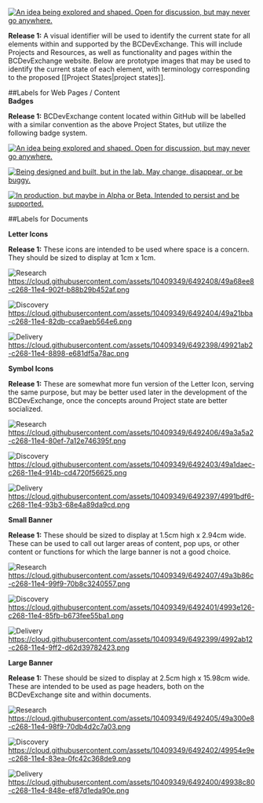 <a rel="research" href="https://github.com/BCDevExchange/docs/wiki/Project-States"><img alt="An idea being explored and shaped. Open for discussion, but may never go anywhere." style="border-width:0" src="https://img.shields.io/badge/BCDevExchange-Research-red.svg" title="An idea being explored and shaped. Open for discussion, but may never go anywhere." /></a>

**Release 1:** A visual identifier will be used to identify the current state for all elements within and supported by the BCDevExchange. This will include Projects and Resources, as well as functionality and pages within the BCDevExchange website. Below are prototype images that may be used to identify the current state of each element, with terminology corresponding to the proposed [[Project States|project states]]. 

##Labels for Web Pages / Content  
__Badges__

**Release 1:** BCDevExchange content located within GitHub will be labelled with a similar convention as the above Project States, but utilize the following badge system.

<a rel="research" href="https://github.com/BCDevExchange/docs/wiki/Project-States"><img alt="An idea being explored and shaped. Open for discussion, but may never go anywhere." style="border-width:0" src="https://img.shields.io/badge/BCDevExchange-Research-red.svg" title="An idea being explored and shaped. Open for discussion, but may never go anywhere." /></a>

<a rel="discovery" href="https://github.com/BCDevExchange/docs/wiki/Project-States"><img alt="Being designed and built, but in the lab. May change, disappear, or be buggy." style="border-width:0" src="https://img.shields.io/badge/BCDevExchange-Discovery-yellow.svg" title="Being designed and built, but in the lab. May change, disappear, or be buggy." /></a>

<a rel="delivery" href="https://github.com/BCDevExchange/docs/wiki/Project-States"><img alt="In production, but maybe in Alpha or Beta. Intended to persist and be supported." style="border-width:0" src="https://img.shields.io/badge/BCDevExchange-Delivery-brightgreen.svg" title="In production, but maybe in Alpha or Beta. Intended to persist and be supported." /></a>

##Labels for Documents

__Letter Icons__

**Release 1:** These icons are intended to be used where space is a concern. They should be sized to display at 1cm x 1cm. 
     
![Research](https://cloud.githubusercontent.com/assets/10409349/6492408/49a68ee8-c268-11e4-902f-b88b29b452af.png) https://cloud.githubusercontent.com/assets/10409349/6492408/49a68ee8-c268-11e4-902f-b88b29b452af.png

![Discovery](https://cloud.githubusercontent.com/assets/10409349/6492404/49a21bba-c268-11e4-82db-cca9aeb564e6.png) https://cloud.githubusercontent.com/assets/10409349/6492404/49a21bba-c268-11e4-82db-cca9aeb564e6.png

![Delivery](https://cloud.githubusercontent.com/assets/10409349/6492398/49921ab2-c268-11e4-8898-e681df5a78ac.png) https://cloud.githubusercontent.com/assets/10409349/6492398/49921ab2-c268-11e4-8898-e681df5a78ac.png

__Symbol Icons__

**Release 1:** 
These are somewhat more fun version of the Letter Icon, serving the same purpose, but may be better used later in the development of the BCDevExchange, once the concepts around Project state are better socialized. 
     
![Research](https://cloud.githubusercontent.com/assets/10409349/6492406/49a3a5a2-c268-11e4-80ef-7a12e746395f.png) https://cloud.githubusercontent.com/assets/10409349/6492406/49a3a5a2-c268-11e4-80ef-7a12e746395f.png

![Discovery](https://cloud.githubusercontent.com/assets/10409349/6492403/49a1daec-c268-11e4-914b-cd4720f56625.png) https://cloud.githubusercontent.com/assets/10409349/6492403/49a1daec-c268-11e4-914b-cd4720f56625.png

![Delivery](https://cloud.githubusercontent.com/assets/10409349/6492397/4991bdf6-c268-11e4-93b3-68e4a89da9cd.png) https://cloud.githubusercontent.com/assets/10409349/6492397/4991bdf6-c268-11e4-93b3-68e4a89da9cd.png

__Small Banner__

**Release 1:** These should be sized to display at 1.5cm high x 2.94cm wide. These can be used to call out larger areas of content, pop ups, or other content or functions for which the large banner is not a good choice. 
     
![Research](https://cloud.githubusercontent.com/assets/10409349/6492407/49a3b86c-c268-11e4-99f9-70b8c3240557.png) https://cloud.githubusercontent.com/assets/10409349/6492407/49a3b86c-c268-11e4-99f9-70b8c3240557.png

![Discovery](https://cloud.githubusercontent.com/assets/10409349/6492401/4993e126-c268-11e4-85fb-b673fee55ba1.png) https://cloud.githubusercontent.com/assets/10409349/6492401/4993e126-c268-11e4-85fb-b673fee55ba1.png

![Delivery](https://cloud.githubusercontent.com/assets/10409349/6492399/4992ab12-c268-11e4-9ff2-d62d39782423.png) https://cloud.githubusercontent.com/assets/10409349/6492399/4992ab12-c268-11e4-9ff2-d62d39782423.png

__Large Banner__ 

**Release 1:** These should be sized to display at 2.5cm high x 15.98cm wide. These are intended to be used as page headers, both on the BCDevExchange site and within documents.

![Research](https://cloud.githubusercontent.com/assets/10409349/6492405/49a300e8-c268-11e4-98f9-70db4d2c7a03.png) 
https://cloud.githubusercontent.com/assets/10409349/6492405/49a300e8-c268-11e4-98f9-70db4d2c7a03.png

![Discovery](https://cloud.githubusercontent.com/assets/10409349/6492402/49954e9e-c268-11e4-83ea-0fc42c368de9.png) https://cloud.githubusercontent.com/assets/10409349/6492402/49954e9e-c268-11e4-83ea-0fc42c368de9.png

![Delivery](https://cloud.githubusercontent.com/assets/10409349/6492400/49938c80-c268-11e4-848e-ef87d1eda90e.png) https://cloud.githubusercontent.com/assets/10409349/6492400/49938c80-c268-11e4-848e-ef87d1eda90e.png
